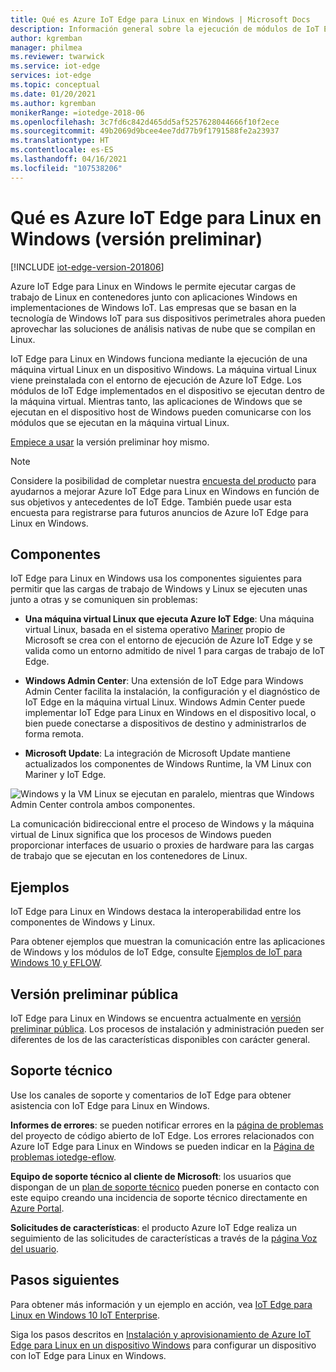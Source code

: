 ```yaml
---
title: Qué es Azure IoT Edge para Linux en Windows | Microsoft Docs
description: Información general sobre la ejecución de módulos de IoT Edge para Linux en dispositivos Windows 10
author: kgremban
manager: philmea
ms.reviewer: twarwick
ms.service: iot-edge
services: iot-edge
ms.topic: conceptual
ms.date: 01/20/2021
ms.author: kgremban
monikerRange: =iotedge-2018-06
ms.openlocfilehash: 3c7fd6c842d465dd5af5257628044666f10f2ece
ms.sourcegitcommit: 49b2069d9bcee4ee7dd77b9f1791588fe2a23937
ms.translationtype: HT
ms.contentlocale: es-ES
ms.lasthandoff: 04/16/2021
ms.locfileid: "107538206"
---
```

# <a name="what-is-azure-iot-edge-for-linux-on-windows-preview"></a>Qué es Azure IoT Edge para Linux en Windows (versión preliminar)

[!INCLUDE [iot-edge-version-201806](../../includes/iot-edge-version-201806.md)]

Azure IoT Edge para Linux en Windows le permite ejecutar cargas de trabajo de Linux en contenedores junto con aplicaciones Windows en implementaciones de Windows IoT. Las empresas que se basan en la tecnología de Windows IoT para sus dispositivos perimetrales ahora pueden aprovechar las soluciones de análisis nativas de nube que se compilan en Linux.

IoT Edge para Linux en Windows funciona mediante la ejecución de una máquina virtual Linux en un dispositivo Windows. La máquina virtual Linux viene preinstalada con el entorno de ejecución de Azure IoT Edge. Los módulos de IoT Edge implementados en el dispositivo se ejecutan dentro de la máquina virtual. Mientras tanto, las aplicaciones de Windows que se ejecutan en el dispositivo host de Windows pueden comunicarse con los módulos que se ejecutan en la máquina virtual Linux.

[Empiece a usar](how-to-install-iot-edge-on-windows.md) la versión preliminar hoy mismo.

>[!NOTE]
>Considere la posibilidad de completar nuestra [encuesta del producto](https://aka.ms/AzEFLOW-Registration) para ayudarnos a mejorar Azure IoT Edge para Linux en Windows en función de sus objetivos y antecedentes de IoT Edge. También puede usar esta encuesta para registrarse para futuros anuncios de Azure IoT Edge para Linux en Windows.

## <a name="components"></a>Componentes

IoT Edge para Linux en Windows usa los componentes siguientes para permitir que las cargas de trabajo de Windows y Linux se ejecuten unas junto a otras y se comuniquen sin problemas:

* **Una máquina virtual Linux que ejecuta Azure IoT Edge**: Una máquina virtual Linux, basada en el sistema operativo [Mariner](https://github.com/microsoft/CBL-Mariner) propio de Microsoft se crea con el entorno de ejecución de Azure IoT Edge y se valida como un entorno admitido de nivel 1 para cargas de trabajo de IoT Edge.

* **Windows Admin Center**: Una extensión de IoT Edge para Windows Admin Center facilita la instalación, la configuración y el diagnóstico de IoT Edge en la máquina virtual Linux. Windows Admin Center puede implementar IoT Edge para Linux en Windows en el dispositivo local, o bien puede conectarse a dispositivos de destino y administrarlos de forma remota.

* **Microsoft Update**: La integración de Microsoft Update mantiene actualizados los componentes de Windows Runtime, la VM Linux con Mariner y IoT Edge.

![Windows y la VM Linux se ejecutan en paralelo, mientras que Windows Admin Center controla ambos componentes.](./media/iot-edge-for-linux-on-windows/architecture-and-communication.png)

La comunicación bidireccional entre el proceso de Windows y la máquina virtual de Linux significa que los procesos de Windows pueden proporcionar interfaces de usuario o proxies de hardware para las cargas de trabajo que se ejecutan en los contenedores de Linux.

## <a name="samples"></a>Ejemplos

IoT Edge para Linux en Windows destaca la interoperabilidad entre los componentes de Windows y Linux.

Para obtener ejemplos que muestran la comunicación entre las aplicaciones de Windows y los módulos de IoT Edge, consulte [Ejemplos de IoT para Windows 10 y EFLOW](https://aka.ms/AzEFLOW-Samples).

## <a name="public-preview"></a>Versión preliminar pública

IoT Edge para Linux en Windows se encuentra actualmente en [versión preliminar pública](https://azure.microsoft.com/support/legal/preview-supplemental-terms/). Los procesos de instalación y administración pueden ser diferentes de los de las características disponibles con carácter general.

## <a name="support"></a>Soporte técnico

Use los canales de soporte y comentarios de IoT Edge para obtener asistencia con IoT Edge para Linux en Windows.

**Informes de errores**: se pueden notificar errores en la [página de problemas](https://github.com/azure/iotedge/issues) del proyecto de código abierto de IoT Edge. Los errores relacionados con Azure IoT Edge para Linux en Windows se pueden indicar en la [Página de problemas iotedge-eflow](https://aka.ms/AzEFLOW-Issues).

**Equipo de soporte técnico al cliente de Microsoft**: los usuarios que dispongan de un [plan de soporte técnico](https://azure.microsoft.com/support/plans/) pueden ponerse en contacto con este equipo creando una incidencia de soporte técnico directamente en [Azure Portal](https://ms.portal.azure.com/signin/index/?feature.settingsportalinstance=mpac).

**Solicitudes de características**: el producto Azure IoT Edge realiza un seguimiento de las solicitudes de características a través de la [página Voz del usuario](https://feedback.azure.com/forums/907045-azure-iot-edge).

## <a name="next-steps"></a>Pasos siguientes

Para obtener más información y un ejemplo en acción, vea [IoT Edge para Linux en Windows 10 IoT Enterprise](https://aka.ms/EFLOWPPC9).

Siga los pasos descritos en [Instalación y aprovisionamiento de Azure IoT Edge para Linux en un dispositivo Windows](how-to-install-iot-edge-on-windows.md) para configurar un dispositivo con IoT Edge para Linux en Windows.
